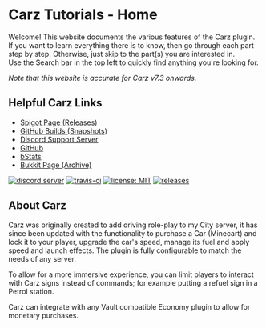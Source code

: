 Carz Tutorials - Home <!-- {docsify-ignore-all} -->
======

Welcome! This website documents the various features of the Carz plugin. If you want to learn everything there is to know, then go through each part step by step. Otherwise, just skip to the part(s) you are interested in.  
Use the Search bar in the top left to quickly find anything you're looking for.

*Note that this website is accurate for Carz v7.3 onwards.*

## Helpful Carz Links

- [Spigot Page (Releases)](https://www.spigotmc.org/resources/carz.56255/)
- [GitHub Builds (Snapshots)](https://github.com/A5H73Y/Carz/releases)
- [Discord Support Server](https://discord.gg/h9d2fSd)
- [GitHub](https://github.com/A5H73Y/Carz/)
- [bStats](https://bstats.org/plugin/bukkit/Carz)
- [Bukkit Page (Archive)](https://dev.bukkit.org/projects/carz)

[![discord server](https://img.shields.io/discord/328154925949517824.svg)](https://discord.gg/h9d2fSd)
[![travis-ci](https://travis-ci.org/A5H73Y/Carz.svg?branch=master)](https://travis-ci.org/A5H73Y/Carz/branches)
[![license: MIT](https://img.shields.io/badge/license-MIT-lightgrey.svg)](https://tldrlegal.com/license/mit-license)
[![releases](https://img.shields.io/github/v/release/A5H73Y/Carz.svg?label=github%20release)](https://github.com/A5H73Y/Carz/releases/latest)

## About Carz

Carz was originally created to add driving role-play to my City server, it has since been updated with the functionality to purchase a Car (Minecart) and lock it to your player, upgrade the car's speed, manage its fuel and apply speed and launch effects. The plugin is fully configurable to match the needs of any server.

To allow for a more immersive experience, you can limit players to interact with Carz signs instead of commands; for example putting a refuel sign in a Petrol station.

Carz can integrate with any Vault compatible Economy plugin to allow for monetary purchases.
